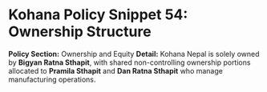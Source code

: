 # Kohana Policy Snippet 54: Ownership Structure
**Policy Section:** Ownership and Equity
**Detail:** Kohana Nepal is solely owned by **Bigyan Ratna Sthapit**, with shared non-controlling ownership portions allocated to **Pramila Sthapit** and **Dan Ratna Sthapit** who manage manufacturing operations.